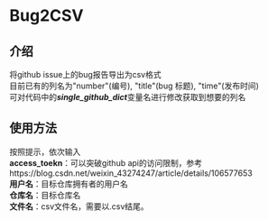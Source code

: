 # Bug2CSV
## 介绍
 将github issue上的bug报告导出为csv格式<br>
 目前已有的列名为"number"(编号), "title"(bug 标题), "time"(发布时间)<br>
 可对代码中的***single_github_dict***变量名进行修改获取到想要的列名<br>
## 使用方法
按照提示，依次输入<br>
**access_toekn**：可以突破github api的访问限制，参考https://blog.csdn.net/weixin_43274247/article/details/106577653<br>
**用户名**：目标仓库拥有者的用户名<br>
**仓库名**：目标仓库名<br>
**文件名**：csv文件名，需要以.csv结尾。
